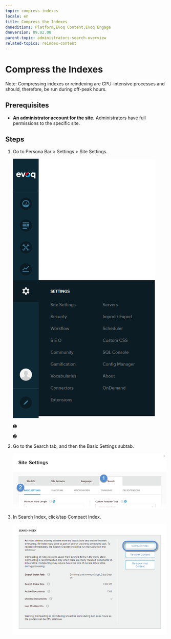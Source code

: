 ```yaml
---
topic: compress-indexes
locale: en
title: Compress the Indexes
dnneditions: Platform,Evoq Content,Evoq Engage
dnnversion: 09.02.00
parent-topic: administrators-search-overview
related-topics: reindex-content
---
```


# Compress the Indexes

Note: Compressing indexes or reindexing are CPU-intensive processes and should, therefore, be run during off-peak hours.

## Prerequisites

*   **An administrator account for the site.** Administrators have full permissions to the specific site.

## Steps

1.  Go to Persona Bar \> Settings \> Site Settings.
    
    ![Persona Bar > Settings > Site Settings](/images/scr-pbar-host-Settings-E91.png)
    
    ➊
    
    ➋
    
2.  Go to the Search tab, and then the Basic Settings subtab.
    
    ![Search > Basic Settings](/images/scr-pbtabs-host-Settings-SiteSettings-Search-BasicSettings-E90.png)
    
3.  In Search Index, click/tap Compact Index.
    
      
    
    ![](/images/scr-SiteSettings-Search-BasicSettings-index-compact-E90.png)